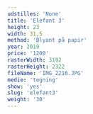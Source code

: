 ```yaml
---
udstilles: 'None'
title: 'Elefant 3'
height: 23
width: 31,5
method: 'Blyant på papir'
year: 2019
price: '1200'
rasterWidth: 3192
rasterHeight: 2322
fileName: 'IMG_2216.JPG'
medie: 'tegning'
show: 'yes'
slug: 'elefant3'
weight: '30'
---
```

